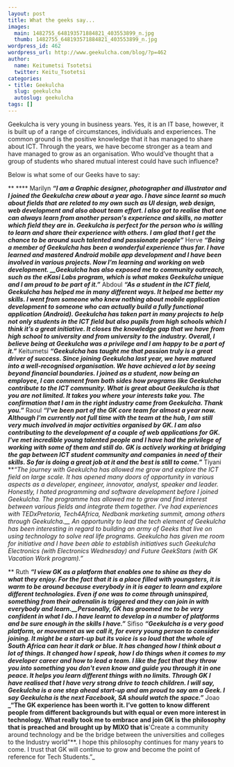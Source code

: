 ```yaml
---
layout: post
title: What the geeks say...
images:
  main: 1482755_648193571884821_403553899_n.jpg
  thumb: 1482755_648193571884821_403553899_n.jpg
wordpress_id: 462
wordpress_url: http://www.geekulcha.com/blog/?p=462
author:
  name: Keitumetsi Tsotetsi
  twitter: Keitu_Tsotetsi
categories:
- title: Geekulcha
  slug: geekulcha
  autoslug: geekulcha
tags: []
---
```

Geekulcha is very young in business years. Yes, it is an IT base, however, it is built up of a range of circumstances, individuals and experiences. The common ground is the positive knowledge that it has managed to share about ICT. Through the years, we have become stronger as a team and have managed to grow as an organisation. Who would’ve thought that a group of students who shared mutual interest could have such influence?



 Below is what some of our Geeks have to say:

** **** Marilyn **_“I am a Graphic designer, photographer and illustrator and I joined the Geekulcha crew about a year ago. I have since learnt so much about fields that are related to my own such as UI design, web design, web development and also about team effort. I also got to realise that one can always learn from another person's experience and skills, no matter which field they are in. Geekulcha is perfect for the person who is willing to learn and share their experience with others. I am glad that I get the chance to be around such talented and passionate people”_** Herve **_“Being a member of Geekulcha has been a wonderful experience thus far. I have learned and mastered Android mobile app development and I have been involved in various projects. Now I’m learning and working on web development. __Geekulcha has also exposed me to community outreach, such as the eKasi Labs program, which is what makes Geekulcha unique and I am proud to be part of it.”_** Abdoul **_“As a student in the ICT field, Geekulcha has helped me in many different ways. It helped me better my skills. I went from someone who knew nothing about mobile application development to someone who can actually build a fully functional application (Android). Geekulcha has taken part in many projects to help not only students in the ICT field but also pupils from high schools which I think it’s a great initiative. It closes the knowledge gap that we have from high school to university and from university to the industry. Overall, I believe being at Geekulcha was a privilege and I am happy to be a part of it.”_** Keitumetsi **_“Geekulcha has taught me that passion truly is a great driver of success. Since joining Geekulcha last year, we have matured into a well-recognised organisation. We have achieved a lot by seeing beyond financial boundaries. I joined as a student, now being an employee, I can comment from both sides how programs like Geekulcha contribute to the ICT community. What is great about Geekulcha is that you are not limited. It takes you where your interests take you. The confirmation that I am in the right industry came from Geekulcha. Thank you.”_** Raoul **_“I've been part of the GK core team for almost a year now. Although I'm currently not full time with the team at the hub, I am still very much involved in major activities organised by GK. I am also contributing to the development of a couple of web applications for GK. I've met incredible young talented people and I have had the privilege of working with some of them and still do. GK is actively working at bridging the gap between ICT student community and companies in need of their skills. So far is doing a great job at it and the best is still to come.”_** Tiyani **_“The journey with Geekulcha has allowed me grow and explore the ICT field on large scale. It has opened many doors of opportunity in various aspects as a developer, engineer, innovator, analyst, speaker and leader. Honestly, I hated programming and software development before I joined Geekulcha. The programme has allowed me to grow and find interest between various fields and integrate them together. I’ve had experiences with TEDxPretoria, Tech4Africa, Nedbank marketing summit, among others through Geekulcha.__ An opportunity to lead the tech element of Geekulcha has been interesting in regard to building an army of Geeks that live on using technology to solve real life programs. Geekulcha has given me room for initiative and I have been able to establish initiatives such Geekulcha Electronics (with Electronics Wednesday) and Future GeekStars (with GK Vacation Work program).”_



** Ruth **_“I view GK as a platform that enables one to shine as they do what they enjoy. For the fact that it is a place filled with youngsters, it is warm to be around because everybody in it is eager to learn and explore different technologies. Even if one was to come through uninspired, something from their adrenalin is triggered and they can join in with everybody and learn.__Personally, GK has groomed me to be very confident in what I do. I have learnt to develop in a number of platforms and be sure enough in the skills I have.”_** Sifiso **_“Geekulcha is a very good platform, or movement as we call it, for every young person to consider joining. It might be a start-up but its voice is so loud that the whole of South Africa can hear it dark or blue. It has changed how I think about a lot of things. It changed how I speak, how I do things when it comes to my developer career and how to lead a team. I like the fact that they throw you into something you don't even know and guide you through it in one peace. It helps you learn different things with no limits. Through GK I have realised that I have very strong drive to teach children. I will say, Geekulcha is a one step ahead start-up and am proud to say am a Geek. I say Geekulcha is the next Facebook, SA should watch the space.”_** Joao **_“The GK experience has been worth it. I’ve gotten to know different people from different backgrounds but with equal or even more interest in technology. What really took me to embrace and join GK is the philosophy that is preached and brought up by MIXO that is**'Create a community around technology and be the bridge between the universities and colleges to the Industry world"**. I hope this philosophy continues for many years to come. I trust that GK will continue to grow and become the point of reference for Tech Students.”_

